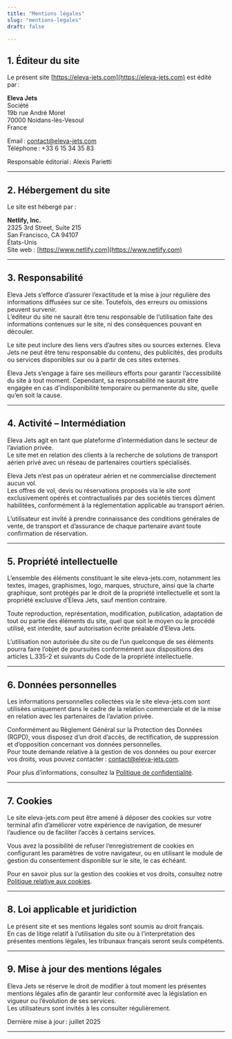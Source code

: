 ```yaml
---
title: "Mentions légales"
slug: "mentions-legales"
draft: false

---
```


## 1. Éditeur du site

Le présent site [https://eleva-jets.com](https://eleva-jets.com) est édité par :

**Eleva Jets**  
Société  
19b rue André Morel  
70000 Noidans-lès-Vesoul  
France  

Email : [contact@eleva-jets.com](mailto:contact@eleva-jets.com)  
Téléphone : +33 6 15 34 35 83  

Responsable éditorial : Alexis Parietti

---

## 2. Hébergement du site

Le site est hébergé par :

**Netlify, Inc.**  
2325 3rd Street, Suite 215  
San Francisco, CA 94107  
États-Unis  
Site web : [https://www.netlify.com](https://www.netlify.com)

---

## 3. Responsabilité

Eleva Jets s’efforce d’assurer l’exactitude et la mise à jour régulière des informations diffusées sur ce site. Toutefois, des erreurs ou omissions peuvent survenir.  
L’éditeur du site ne saurait être tenu responsable de l’utilisation faite des informations contenues sur le site, ni des conséquences pouvant en découler.

Le site peut inclure des liens vers d’autres sites ou sources externes. Eleva Jets ne peut être tenu responsable du contenu, des publicités, des produits ou services disponibles sur ou à partir de ces sites externes.

Eleva Jets s’engage à faire ses meilleurs efforts pour garantir l’accessibilité du site à tout moment. Cependant, sa responsabilité ne saurait être engagée en cas d’indisponibilité temporaire ou permanente du site, quelle qu’en soit la cause.

---

## 4. Activité – Intermédiation

Eleva Jets agit en tant que plateforme d’intermédiation dans le secteur de l’aviation privée.  
Le site met en relation des clients à la recherche de solutions de transport aérien privé avec un réseau de partenaires courtiers spécialisés.

Eleva Jets n’est pas un opérateur aérien et ne commercialise directement aucun vol.  
Les offres de vol, devis ou réservations proposés via le site sont exclusivement opérés et contractualisés par des sociétés tierces dûment habilitées, conformément à la réglementation applicable au transport aérien.

L’utilisateur est invité à prendre connaissance des conditions générales de vente, de transport et d’assurance de chaque partenaire avant toute confirmation de réservation.

---

## 5. Propriété intellectuelle

L’ensemble des éléments constituant le site eleva-jets.com, notamment les textes, images, graphismes, logo, marques, structure, ainsi que la charte graphique, sont protégés par le droit de la propriété intellectuelle et sont la propriété exclusive d’Eleva Jets, sauf mention contraire.

Toute reproduction, représentation, modification, publication, adaptation de tout ou partie des éléments du site, quel que soit le moyen ou le procédé utilisé, est interdite, sauf autorisation écrite préalable d’Eleva Jets.

L’utilisation non autorisée du site ou de l’un quelconque de ses éléments pourra faire l’objet de poursuites conformément aux dispositions des articles L.335-2 et suivants du Code de la propriété intellectuelle.

---

## 6. Données personnelles

Les informations personnelles collectées via le site eleva-jets.com sont utilisées uniquement dans le cadre de la relation commerciale et de la mise en relation avec les partenaires de l’aviation privée.

Conformément au Règlement Général sur la Protection des Données (RGPD), vous disposez d’un droit d’accès, de rectification, de suppression et d’opposition concernant vos données personnelles.  
Pour toute demande relative à la gestion de vos données ou pour exercer vos droits, vous pouvez contacter : [contact@eleva-jets.com](mailto:contact@eleva-jets.com).

Pour plus d’informations, consultez la [Politique de confidentialité](/politique-confidentialite/).

---

## 7. Cookies

Le site eleva-jets.com peut être amené à déposer des cookies sur votre terminal afin d’améliorer votre expérience de navigation, de mesurer l’audience ou de faciliter l’accès à certains services.

Vous avez la possibilité de refuser l’enregistrement de cookies en configurant les paramètres de votre navigateur, ou en utilisant le module de gestion du consentement disponible sur le site, le cas échéant.

Pour en savoir plus sur la gestion des cookies et vos droits, consultez notre [Politique relative aux cookies](/politique-cookies/).

---

## 8. Loi applicable et juridiction

Le présent site et ses mentions légales sont soumis au droit français.  
En cas de litige relatif à l’utilisation du site ou à l’interprétation des présentes mentions légales, les tribunaux français seront seuls compétents.

---

## 9. Mise à jour des mentions légales

Eleva Jets se réserve le droit de modifier à tout moment les présentes mentions légales afin de garantir leur conformité avec la législation en vigueur ou l’évolution de ses services.  
Les utilisateurs sont invités à les consulter régulièrement.

Dernière mise à jour : juillet 2025

---
